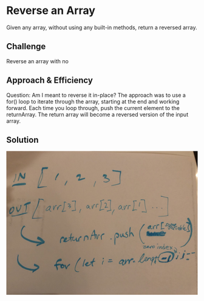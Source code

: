 # Reverse an Array
Given any array, without using any built-in methods, return a reversed array.

## Challenge
Reverse an array with no

## Approach & Efficiency
Question: Am I meant to reverse it in-place? 
The approach was to use a for() loop to iterate through the array, starting at the end and working forward. 
Each time you loop through, push the current element to the returnArray. 
The return array will become a reversed version of the input array.


## Solution
![UML Diagram](whiteboard1.jpeg)